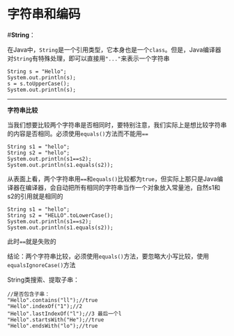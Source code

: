 # 字符串和编码

#**String**：

在Java中，`String`是一个引用类型，它本身也是一个`class`。但是，Java编译器对`String`有特殊处理，即可以直接用`"..."`来表示一个字符串

	String s = "Hello";
	System.out.println(s);
	s = s.toUpperCase();
	System.out.println(s);

****

**字符串比较**

当我们想要比较两个字符串是否相同时，要特别注意，我们实际上是想比较字符串的内容是否相同。必须使用`equals()`方法而不能用`==`

	String s1 = "hello";
	String s2 = "hello";
	System.out.println(s1==s2);
	System.out.println(s1.equals(s2));

从表面上看，两个字符串用`==`和`equals()`比较都为`true`，但实际上那只是Java编译器在编译器，会自动把所有相同的字符串当作一个对象放入常量池，自然s1和s2的引用就是相同的

	String s1 = "hello";
	String s2 = "HELLO".toLowerCase();
	System.out.println(s1==s2);
	System.out.println(s1.equals(s2));

此时`==`就是失败的

结论：两个字符串比较，必须使用`equals()`方法，要忽略大小写比较，使用`equalsIgnoreCase()`方法

String类搜索、提取子串：

	//是否包含子串：
	"Hello".contains("ll");//true
	"Hello".indexOf("1");//2
	"Hello".lastIndexOf("l");//3 最后一个l
	"Hello".startsWith("He");//true
	"Hello".endsWith("lo");//true

